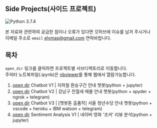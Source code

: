 ## Side Projects(사이드 프로젝트)

![Python 3.7.4](https://img.shields.io/badge/Python-3.7.4-blue.svg?style=plastic)


본 자료와 관련하여 궁금한 점이나 오류가 있다면 깃허브에 이슈를 남겨 주시거나  
이메일 주소로 `email` <elymas@gmail.com> 연락바랍니다.



## 목차

`open_dir` 링크를 클릭하면 프로젝트별 서브디렉토리로 이동합니다.   
주피터 노트북파일(.ipynb)은 [nbviewer](https://nbviewer.jupyter.org/)를 통해 웹에서 열람가능합니다.

1. [open dir](./01_) Chatbot V1 | 지하철 환승구간 안내 챗봇(python + jupyter)
2. [open dir](./02_) Chatbot V2 | 강남구 전월세 매물 안내 챗봇(python + spyder + ngrok + telegram)
3. [open dir](./03_) Chatbot V3 | [챗봇톤 출품작] 서울 청년수당 안내 챗봇(python + vscode + heroku + IBM watson + telegram)
4. [open dir](./04_) Sentiment Analysis V1 | 네이버 영화 '조커' 리뷰 분석(python + jupyter)